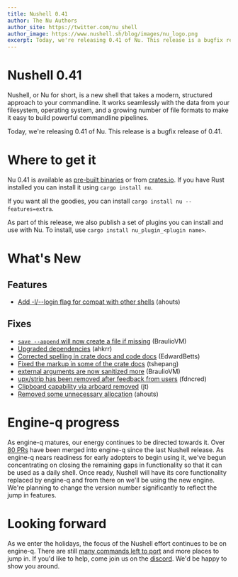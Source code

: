 ```yaml
---
title: Nushell 0.41
author: The Nu Authors
author_site: https://twitter.com/nu_shell
author_image: https://www.nushell.sh/blog/images/nu_logo.png
excerpt: Today, we're releasing 0.41 of Nu. This release is a bugfix release of 0.40.
---
```


# Nushell 0.41

Nushell, or Nu for short, is a new shell that takes a modern, structured approach to your commandline. It works seamlessly with the data from your filesystem, operating system, and a growing number of file formats to make it easy to build powerful commandline pipelines.

Today, we're releasing 0.41 of Nu. This release is a bugfix release of 0.41.

<!-- more -->

# Where to get it

Nu 0.41 is available as [pre-built binaries](https://github.com/nushell/nushell/releases/tag/0.41.0) or from [crates.io](https://crates.io/crates/nu). If you have Rust installed you can install it using `cargo install nu`.

If you want all the goodies, you can install `cargo install nu --features=extra`.

As part of this release, we also publish a set of plugins you can install and use with Nu. To install, use `cargo install nu_plugin_<plugin name>`.

# What's New

## Features

- [Add -l/--login flag for compat with other shells](https://github.com/nushell/nushell/pull/4175) (ahouts)

## Fixes

- [`save --append` will now create a file if missing](https://github.com/nushell/nushell/pull/4156) (BraulioVM)
- [Upgraded dependencies](https://github.com/nushell/nushell/pull/4135) (ahkrr)
- [Corrected spelling in crate docs and code docs](https://github.com/nushell/nushell/pull/4152) (EdwardBetts)
- [Fixed the markup in some of the crate docs](https://github.com/nushell/nushell/pull/4155) (tshepang)
- [external arguments are now sanitized more](https://github.com/nushell/nushell/pull/4157) (BraulioVM)
- [upx/strip has been removed after feedback from users](https://github.com/nushell/nushell/pull/4173) (fdncred)
- [Clipboard capability via arboard removed](https://github.com/nushell/nushell/pull/4174) (jt)
- [Removed some unnecessary allocation](https://github.com/nushell/nushell/pull/4178) (ahouts)

# Engine-q progress

As engine-q matures, our energy continues to be directed towards it. Over [80 PRs](https://github.com/nushell/engine-q/pulls?page=1&q=is%3Apr+is%3Aclosed) have been merged into engine-q since the last Nushell release. As engine-q nears readiness for early adopters to begin using it, we've begun concentrating on closing the remaining gaps in functionality so that it can be used as a daily shell. Once ready, Nushell will have its core functionality replaced by engine-q and from there on we'll be using the new engine. We're planning to change the version number significantly to reflect the jump in features.

# Looking forward

As we enter the holidays, the focus of the Nushell effort continues to be on engine-q. There are still [many commands left to port](https://github.com/nushell/engine-q/issues/242) and more places to jump in. If you'd like to help, come join us on the [discord](https://discord.gg/NtAbbGn). We'd be happy to show you around.
